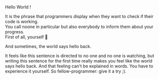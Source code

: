 Hello World ! 

It is the phrase that programmers display when they want to check if their code is working.  
You call noone in particular but also everybody to inform them about your progress.  
First of all, yourself :slightly_smiling_face:   

And sometimes, the world says hello back.

It feels like this sentence is directed to no one and no one
is watching, but writing this sentence for the first time 
really makes you feel like the world says hello back. And that feeling
can't be explained in words. You have to experience it yourself.
So fellow-programmer: give it a try ;). 

